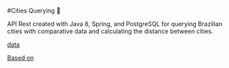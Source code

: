#Cities Querying :city_sunrise:

API Rest created with Java 8, Spring, and PostgreSQL for querying Brazilian cities with comparative data and calculating the distance between cities.

<a href="https://github.com/chinnonsantos/sql-paises-estados-cidades/tree/master/PostgreSQL" target="_blank">data</a>

<a href="https://github.com/andrelugomes/digital-innovation-one/tree/master/cities-api" target="_blank">Based on</a>
